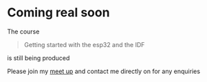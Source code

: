 # Coming real soon

The course
>Getting started with the esp32 and the IDF

 is still being produced

Please join my [meet up](https://www.meetup.com/Melbourne-ESP32-Meetup-Group/) and contact me directly on for any enquiries
